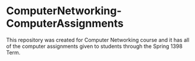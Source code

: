 # ComputerNetworking-ComputerAssignments
This repository was created for Computer Networking course and it has all of the computer assignments given to students through the Spring 1398 Term.
